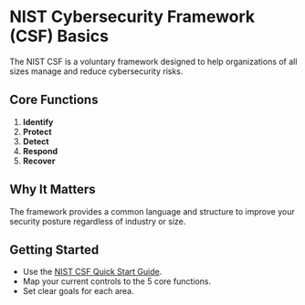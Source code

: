 # NIST Cybersecurity Framework (CSF) Basics

The NIST CSF is a voluntary framework designed to help organizations of all sizes manage and reduce cybersecurity risks.

## Core Functions
1. **Identify**
2. **Protect**
3. **Detect**
4. **Respond**
5. **Recover**

## Why It Matters
The framework provides a common language and structure to improve your security posture regardless of industry or size.

## Getting Started
- Use the [NIST CSF Quick Start Guide](https://www.nist.gov/cyberframework/quick-start-guide).
- Map your current controls to the 5 core functions.
- Set clear goals for each area.
